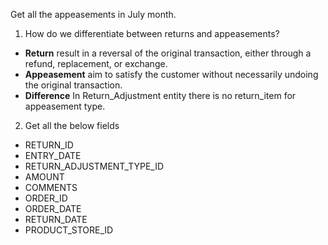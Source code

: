 Get all the appeasements in July month.
1. How do we differentiate between returns and appeasements?
-  <b>Return</b> result in a reversal of the original transaction, either through a refund, replacement, or exchange.
-  <b>Appeasement</b> aim to satisfy the customer without necessarily undoing the original transaction.
-  <b>Difference</b> In Return_Adjustment entity there is no return_item for appeasement type.
2. Get all the below fields 
- RETURN_ID
- ENTRY_DATE 
- RETURN_ADJUSTMENT_TYPE_ID
- AMOUNT
- COMMENTS 
- ORDER_ID
- ORDER_DATE 
- RETURN_DATE
- PRODUCT_STORE_ID
